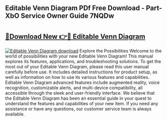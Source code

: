 ## Editable Venn Diagram PDf Free Download - Part-XbO Service Owner Guide 7NQDw

# <h2><a href="http://dfogg2n.blite.top/?on=Editable+Venn+Diagram">🔗Download New 👉🔴 Editable Venn Diagram</a></h2>

[![Editable Venn Diagram download](https://i.imgur.com/lujVjoI.png)](http://dfogg2n.blite.top/?on=Editable+Venn+Diagram)
Explore the Possibilities Welcome to the world of possibilities with your new Editable Venn Diagram! This manual explores its features, applications, and troubleshooting solutions. To get the most out of your Editable Venn Diagram, please read this user manual carefully before use. It includes detailed instructions for product setup, as well as information on how to use its various features and capabilities. Editable Venn Diagram advanced features include augmented reality, voice recognition, customizable alerts, and multi-device compatibility, all accessible through the sleek and user-friendly interface. We believe that the Editable Venn Diagram has been an essential guide in your quest to understand the features and capabilities of your new item. If you need any assistance or have any questions, our customer service team is always available.
